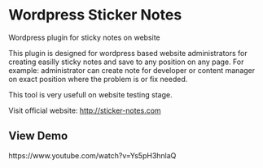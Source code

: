 Wordpress Sticker Notes
================

Wordpress plugin for sticky notes on website

This plugin is designed for wordpress based website administrators for creating easilly sticky notes and save to any 
position on any page. For example: administrator can create note for developer or content manager on exact position
where the problem is or fix needed.

This tool is very usefull on website testing stage.

Visit official website: http://sticker-notes.com

<h2>View Demo</h2>
https://www.youtube.com/watch?v=Ys5pH3hnlaQ
